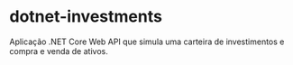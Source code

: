 # dotnet-investments
Aplicação .NET Core Web API que simula uma carteira de investimentos e compra e venda de ativos.
